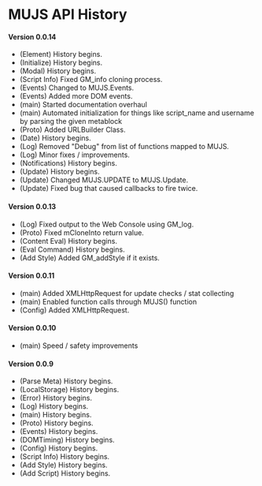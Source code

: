 # MUJS API History

#### Version 0.0.14
* (Element)       History begins.
* (Initialize)    History begins.
* (Modal)         History begins.
* (Script Info)   Fixed GM_info cloning process.
* (Events)        Changed to MUJS.Events.
* (Events)        Added more DOM events.
* (main)          Started documentation overhaul
* (main)          Automated initialization for things like script_name and username by parsing the given metablock
* (Proto)         Added URLBuilder Class.
* (Date)          History begins.
* (Log)           Removed "Debug" from list of functions mapped to MUJS.
* (Log)           Minor fixes / improvements.
* (Notifications) History begins.
* (Update)        History begins.
* (Update)        Changed MUJS.UPDATE to MUJS.Update.
* (Update)        Fixed bug that caused callbacks to fire twice.

#### Version 0.0.13
* (Log)           Fixed output to the Web Console using GM_log.
* (Proto)         Fixed mCloneInto return value.
* (Content Eval)  History begins.
* (Eval Command)  History begins.
* (Add Style)     Added GM_addStyle if it exists.

#### Version 0.0.11
* (main)          Added XMLHttpRequest for update checks / stat collecting
* (main)          Enabled function calls through MUJS() function
* (Config)        Added XMLHttpRequest.

#### Version 0.0.10
* (main)          Speed / safety improvements

#### Version 0.0.9
* (Parse Meta)    History begins.
* (LocalStorage)  History begins.
* (Error)         History begins.
* (Log)           History begins.
* (main)          History begins.
* (Proto)         History begins.
* (Events)        History begins.
* (DOMTiming)     History begins.
* (Config)        History begins.
* (Script Info)   History begins.
* (Add Style)     History begins.
* (Add Script)    History begins.
